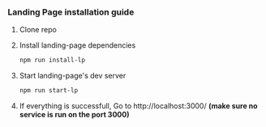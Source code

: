 ### Landing Page installation guide

1. Clone repo
1. Install landing-page dependencies

    ```bash
    npm run install-lp
    ```

1. Start landing-page's dev server

    ```bash
    npm run start-lp
    ```

1. If everything is successfull, Go to http://localhost:3000/ **(make sure no service is run on the port 3000)**
